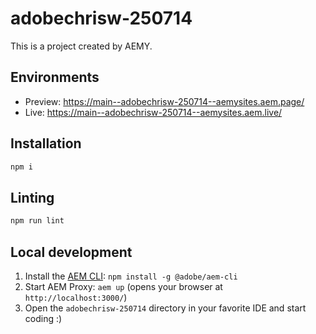 # adobechrisw-250714

This is a project created by AEMY.

## Environments

- Preview: https://main--adobechrisw-250714--aemysites.aem.page/
- Live: https://main--adobechrisw-250714--aemysites.aem.live/

## Installation

```sh
npm i
```

## Linting

```sh
npm run lint
```

## Local development

1. Install the [AEM CLI](https://github.com/adobe/helix-cli): `npm install -g @adobe/aem-cli`
1. Start AEM Proxy: `aem up` (opens your browser at `http://localhost:3000/`)
1. Open the `adobechrisw-250714` directory in your favorite IDE and start coding :)